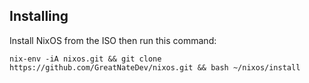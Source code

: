## Installing
Install NixOS from the ISO then run this command:
```
nix-env -iA nixos.git && git clone https://github.com/GreatNateDev/nixos.git && bash ~/nixos/install
```
